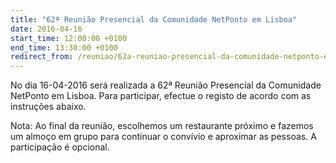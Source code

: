 ```yaml
---
title: "62ª Reunião Presencial da Comunidade NetPonto em Lisboa"
date: 2016-04-16
start_time: 12:00:00 +0100
end_time: 13:30:00 +0100
redirect_from: /reuniao/62a-reuniao-presencial-da-comunidade-netponto-em-lisboa/
---
```

No dia 16-04-2016 será realizada a 62ª Reunião Presencial da Comunidade NetPonto em Lisboa. Para participar, efectue o registo de acordo com as instruções abaixo.

Nota: Ao final da reunião, escolhemos um restaurante próximo e fazemos um almoço em grupo para continuar o convívio e aproximar as pessoas. A participação é opcional.

